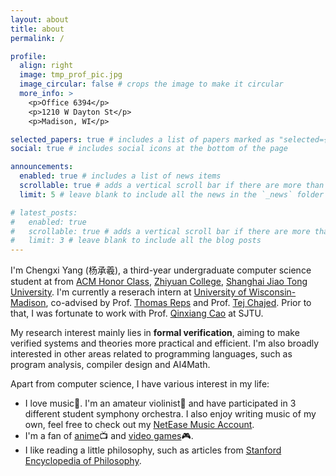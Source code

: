 ```yaml
---
layout: about
title: about
permalink: /

profile:
  align: right
  image: tmp_prof_pic.jpg
  image_circular: false # crops the image to make it circular
  more_info: >
    <p>Office 6394</p>
    <p>1210 W Dayton St</p>
    <p>Madison, WI</p>

selected_papers: true # includes a list of papers marked as "selected={true}"
social: true # includes social icons at the bottom of the page

announcements:
  enabled: true # includes a list of news items
  scrollable: true # adds a vertical scroll bar if there are more than 3 news items
  limit: 5 # leave blank to include all the news in the `_news` folder

# latest_posts:
#   enabled: true
#   scrollable: true # adds a vertical scroll bar if there are more than 3 new posts items
#   limit: 3 # leave blank to include all the blog posts
---
```

I'm Chengxi Yang (杨承羲), a third-year undergraduate computer science student at from [ACM Honor Class](https://acm.sjtu.edu.cn), [Zhiyuan College](https://en.zhiyuan.sjtu.edu.cn/), [Shanghai Jiao Tong University](https://en.sjtu.edu.cn/). I'm currently a reserach intern at [University of Wisconsin-Madison](https://www.wisc.edu/), co-advised by Prof. [Thomas Reps](https://pages.cs.wisc.edu/~reps/) and Prof. [Tej Chajed](https://www.chajed.io/). Prior to that, I was fortunate to work with Prof. [Qinxiang Cao](https://dblp.org/pid/141/1017.html) at SJTU.

My research interest mainly lies in **formal verification**, aiming to make verified systems and theories more practical and efficient. I'm also broadly interested in other areas related to programming languages, such as program analysis, compiler design and AI4Math.

Apart from computer science, I have various interest in my life:
- I love music🎵. I'm an amateur violinist🎻 and have participated in 3 different student symphony orchestra. I also enjoy writing music of my own, feel free to check out my [NetEase Music Account](https://music.163.com/#/artist?id=46591493).
- I'm a fan of [anime](https://bgm.tv/user/519941)📺 and [video games](https://steamcommunity.com/profiles/76561198359757689)🎮.
- I like reading a little philosophy, such as articles from [Stanford Encyclopedia of Philosophy](https://plato.stanford.edu/).

